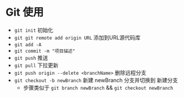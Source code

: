 # Git 使用

* `git init` 初始化
* `git git remote add origin URL` 添加到URL源代码库
* `git add -A`
* `git commit -m "项目描述"`
* `git push` 推送
* `git pull` 下拉更新
* `git push origin --delete <branchName>` 删除远程分支
* `git checkout -b newBranch` 新建 newBranch 分支并切换到 新建分支
  * 步骤类似于 `git branch newBranch` && `git checkout newBranch`
  